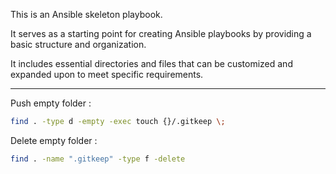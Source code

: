 This is an Ansible skeleton playbook. 

It serves as a starting point for creating Ansible playbooks by providing a basic structure and organization. 

It includes essential directories and files that can be customized and expanded upon to meet specific requirements.


--- 

Push empty folder : 
```bash 
find . -type d -empty -exec touch {}/.gitkeep \;
```

Delete empty folder : 
```bash 
find . -name ".gitkeep" -type f -delete
```